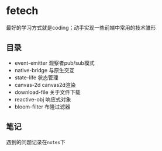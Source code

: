 # fetech

最好的学习方式就是coding；动手实现一些前端中常用的技术雏形

## 目录

* event-emitter 观察者pub/sub模式
* native-bridge 与原生交互
* state-life 状态管理
* canvas-2d canvas2d渲染
* download-file 关于文件下载
* reactive-obj 响应式对象
* bloom-filter 布隆过滤器


## 笔记

遇到的问题记录在`notes`下